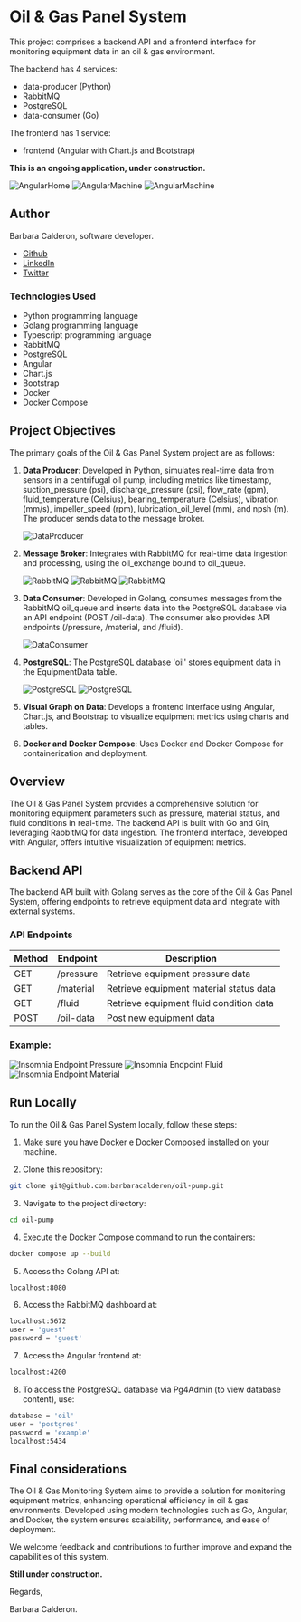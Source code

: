 # Oil & Gas Panel System

This project comprises a backend API and a frontend interface for monitoring equipment data in an oil & gas environment. 

The backend has 4 services: 

- data-producer (Python)
- RabbitMQ
- PostgreSQL
- data-consumer (Go) 

The frontend has 1 service:
- frontend (Angular with Chart.js and Bootstrap)

**This is an ongoing application, under construction.**

![AngularHome](assets/landing-page.png)
![AngularMachine](assets/data01.png)
![AngularMachine](assets/data02.png)


## Author

Barbara Calderon, software developer.

- [Github](https://www.github.com/barbaracalderon)
- [LinkedIn](https://www.linkedin.com/in/barbaracalderondev)
- [Twitter](https://www.x.com/bederoni)

### Technologies Used

- Python programming language
- Golang programming language
- Typescript programming language
- RabbitMQ
- PostgreSQL
- Angular
- Chart.js
- Bootstrap
- Docker
- Docker Compose

## Project Objectives

The primary goals of the Oil & Gas Panel System project are as follows:

1. **Data Producer**: Developed in Python, simulates real-time data from sensors in a centrifugal oil pump, including metrics like timestamp, suction_pressure (psi), discharge_pressure (psi), flow_rate (gpm), fluid_temperature (Celsius), bearing_temperature (Celsius), vibration (mm/s), impeller_speed (rpm), lubrication_oil_level (mm), and npsh (m). The producer sends data to the message broker.

   ![DataProducer](assets/docker-data-producer.png)

2. **Message Broker**: Integrates with RabbitMQ for real-time data ingestion and processing, using the oil_exchange bound to oil_queue.

   ![RabbitMQ](assets/oil_exchange.png)
   ![RabbitMQ](assets/oil_queue.png)
   ![RabbitMQ](assets/docker-rabbitmq.png)

3. **Data Consumer**: Developed in Golang, consumes messages from the RabbitMQ oil_queue and inserts data into the PostgreSQL database via an API endpoint (POST /oil-data). The consumer also provides API endpoints (/pressure, /material, and /fluid).

   ![DataConsumer](assets/docker-data-consumer.png)

4. **PostgreSQL**: The PostgreSQL database 'oil' stores equipment data in the EquipmentData table.

   ![PostgreSQL](assets/postgresql.png)
   ![PostgreSQL](assets/docker-postgres.png)

5. **Visual Graph on Data**: Develops a frontend interface using Angular, Chart.js, and Bootstrap to visualize equipment metrics using charts and tables.

6. **Docker and Docker Compose**: Uses Docker and Docker Compose for containerization and deployment.

## Overview

The Oil & Gas Panel System provides a comprehensive solution for monitoring equipment parameters such as pressure, material status, and fluid conditions in real-time. The backend API is built with Go and Gin, leveraging RabbitMQ for data ingestion. The frontend interface, developed with Angular, offers intuitive visualization of equipment metrics.

## Backend API

The backend API built with Golang serves as the core of the Oil & Gas Panel System, offering endpoints to retrieve equipment data and integrate with external systems.

### API Endpoints

| Method | Endpoint          | Description                                    |
|--------|-------------------|------------------------------------------------|
| GET    | /pressure         | Retrieve equipment pressure data                |
| GET    | /material         | Retrieve equipment material status data         |
| GET    | /fluid            | Retrieve equipment fluid condition data         |
| POST   | /oil-data         | Post new equipment data                        |

### Example:

![Insomnia Endpoint Pressure](assets/pressure.png)
![Insomnia Endpoint Fluid](assets/material.png)
![Insomnia Endpoint Material](assets/fluid.png)

## Run Locally

To run the Oil & Gas Panel System locally, follow these steps:

1. Make sure you have Docker e Docker Composed installed on your machine.

2. Clone this repository:

```bash
git clone git@github.com:barbaracalderon/oil-pump.git
```

3. Navigate to the project directory:

```bash
cd oil-pump
```

4. Execute the Docker Compose command to run the containers:

```bash
docker compose up --build
```

5. Access the Golang API at:

```bash
localhost:8080
```

6. Access the RabbitMQ dashboard at:

```bash
localhost:5672
user = 'guest'
password = 'guest'
```

7. Access the Angular frontend at:

```bash
localhost:4200
```

8. To access the PostgreSQL database via Pg4Admin (to view database content), use:

```bash
database = 'oil'
user = 'postgres'
password = 'example'
localhost:5434
```

## Final considerations

The Oil & Gas Monitoring System aims to provide a solution for monitoring equipment metrics, enhancing operational efficiency in oil & gas environments. Developed using modern technologies such as Go, Angular, and Docker, the system ensures scalability, performance, and ease of deployment.

We welcome feedback and contributions to further improve and expand the capabilities of this system.

**Still under construction.**

Regards,

Barbara Calderon.